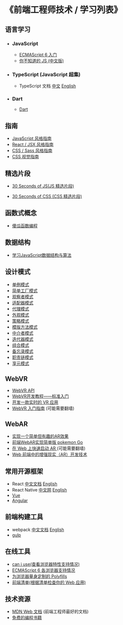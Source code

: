 # 《前端工程师技术 / 学习列表》

## 语言学习

* ### JavaScript

  * [ECMAScript 6 入门](http://es6.ruanyifeng.com/#docs/intro)
  * [你不知道的 JS (中文版)](https://github.com/getify/You-Dont-Know-JS/tree/1ed-zh-CN)

* ### TypeScript (JavaScript 超集)

  * TypeScript 文档 [中文](https://www.tslang.cn/docs/handbook/basic-types.html) [English](https://www.typescriptlang.org/docs/handbook/basic-types.html)

* ### Dart
  * [Dart](https://www.dartlang.org/)

## 指南

* [JavaScript 风格指南](https://github.com/airbnb/javascript)
* [React / JSX 风格指南](https://github.com/airbnb/javascript/tree/master/react)
* [CSS / Sass 风格指南](https://github.com/airbnb/css)
* [CSS 视觉指南](https://cssreference.io/?utm_source=qq&utm_medium=social)

## 精选片段

* [30 Seconds of JS(JS 精选片段)](https://github.com/Chalarangelo/30-seconds-of-code/blob/master/README.md)

* [30 Seconds of CSS (CSS 精选片段)](https://atomiks.github.io/30-seconds-of-css/)

## 函数式概念

* [傻瓜函数编程](https://github.com/justinyhuang/Functional-Programming-For-The-Rest-of-Us-Cn/blob/master/FunctionalProgrammingForTheRestOfUs.cn.md)

## 数据结构

* [学习JavaScript数据结构与算法](https://segmentfault.com/a/1190000004305771)

## 设计模式

* [单例模式](http://www.alloyteam.com/2012/10/common-javascript-design-patterns/)
* [简单工厂模式](http://www.alloyteam.com/2012/10/commonly-javascript-design-patterns-simple-factory-pattern/)
* [观察者模式](http://www.alloyteam.com/2012/10/commonly-javascript-design-pattern-observer-mode/)
* [适配器模式](http://www.alloyteam.com/2012/10/commonly-javascript-design-patterns-adapter-mode/)
* [代理模式](http://www.alloyteam.com/2012/10/commonly-javascript-design-patterns-proxy-mode/)
* [外观模式](http://www.alloyteam.com/2012/10/commonly-javascript-design-patterns-appearance-mode/)
* [策略模式](http://www.alloyteam.com/2012/10/commonly-javascript-design-patterns-strategy-mode/)
* [模版方法模式](http://www.alloyteam.com/2012/10/commonly-javascript-design-patterns-template-method-pattern/)
* [中介者模式](http://www.alloyteam.com/2012/10/javascript-design-pattern-intermediary-model/)
* [迭代器模式](http://www.alloyteam.com/2012/10/commonly-javascript-design-patterns-iterator-mode/)
* [组合模式](http://www.alloyteam.com/2012/10/commonly-javascript-design-patterns-combined-mode/)
* [备忘录模式](http://www.alloyteam.com/2012/10/commonly-javascript-design-patterns-memorandum-mode/)
* [职责链模式](http://www.alloyteam.com/2012/10/commonly-javascript-design-patterns-duty-chain/)
* [享元模式](http://www.alloyteam.com/2012/10/commonly-javascript-design-patterns-flyweight/)

## WebVR

* [WebVR API](https://developer.mozilla.org/zh-CN/docs/Web/API/WebVR_API)
* [WebVR开发教程——标准入门](https://zhuanlan.zhihu.com/p/25567905)
* [开发一款实时的 VR 应用](https://juejin.im/entry/5935281a570c35005b5adaef)
* [WebVR 入门指南](https://developers.google.com/web/fundamentals/vr/getting-started-with-webvr/?hl=zh-cn) (可能需要翻墙)

## WebAR

* [实现一个简单但有趣的AR效果](https://aotu.io/notes/2017/03/24/webar/index.html)
* [前端WebAR实现简单版 pokemon Go](http://imweb.io/topic/5867d1bcb3ce6d8e3f9f99b3)
* [在 Web 上快速启动 AR ](https://developers.google.com/ar/develop/web/quickstart) (可能需要翻墙)
* [Web 前端中的增强现实（AR）开发技术](http://www.infoq.com/cn/articles/augmented-reality-development-tech-in-web-frontend)

## 常用开源框架

* React [中文文档](https://doc.react-china.org/) [English](https://reactjs.org/)
* React Native [中文网](https://reactnative.cn/) [English](https://facebook.github.io/react-native/)
* [Vue](https://cn.vuejs.org/v2/guide/index.html)
* [Angular](https://angular.cn/)

## 前端构建工具

* webpack [中文文档](https://webpack.docschina.org/concepts/) [English](https://webpack.js.org/concepts/)
* [gulp](https://gulpjs.com/)

## 在线工具

* [can i use(查看浏览器特性支持情况)](https://caniuse.com/)
* [ECMAScript 6 各浏览器支持情况](https://kangax.github.io/compat-table/es6/)
* [为浏览器量身定制的 Polyfills](https://cdn.polyfill.io/v2/docs/)
* [前端清单(根据清单检查你的 Web 应用)](https://frontendchecklist.io/)

## 技术资源

* [MDN Web 文档](https://developer.mozilla.org/zh-CN/) (前端工程师最好的文档)
* [免费的编程书籍](https://github.com/EbookFoundation/free-programming-books/blob/master/free-programming-books-zh.md)
